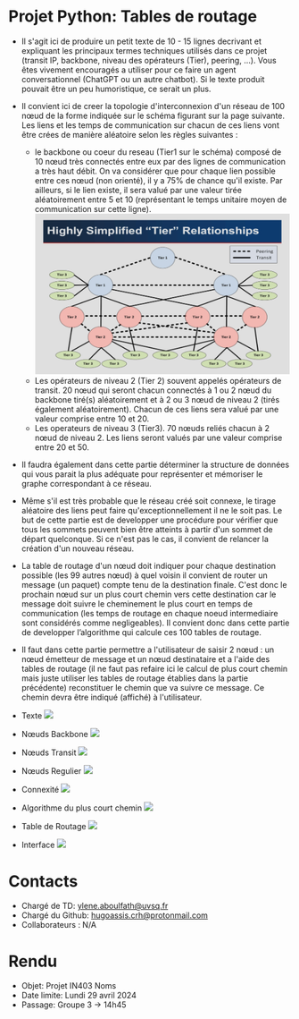 
# Projet Python: Tables de routage

  - Il s'agit ici de produire un petit texte de 10 - 15 lignes decrivant et expliquant les principaux termes techniques utilisés dans ce projet (transit IP, backbone, niveau des opérateurs (Tier), peering, ...). Vous êtes vivement encouragés a utiliser pour ce faire un agent conversationnel (ChatGPT ou un autre chatbot). Si le texte produit pouvait être un peu humoristique, ce serait un plus.
  - Il convient ici de creer la topologie d'interconnexion d'un réseau de 100 nœud de la forme indiquée sur le schéma figurant sur la page suivante. Les liens et les temps de communication sur chacun de ces liens vont être crées de manière aléatoire selon les règles suivantes :
    - le backbone ou coeur du reseau (Tier1 sur le schéma) composé de 10 nœud très connectés entre eux par des lignes de communication a très haut débit. On va considérer que pour chaque lien possible entre ces nœud (non orienté), il y a 75% de chance qu'il existe. Par ailleurs, si le lien existe, il sera valué par une valeur tirée aléatoirement entre 5 et 10 (représentant le temps unitaire moyen de communication sur cette ligne).
    ![Figure1](embed/Figure%201.jpg)
    - Les opérateurs de niveau 2 (Tier 2) souvent appelés opérateurs de transit. 20 nœud qui seront chacun connectés à 1 ou 2 nœud du backbone tiré(s) aléatoirement et à 2 ou 3 nœud de niveau 2 (tirés également aléatoirement). Chacun de ces liens sera valué par une valeur comprise entre 10 et 20.
    - Les operateurs de niveau 3 (Tier3). 70 nœuds reliés chacun à 2 nœud de niveau 2. Les liens seront valués par une valeur comprise entre 20 et 50. 
  - Il faudra également dans cette partie déterminer la structure de données qui vous parait la plus adéquate pour représenter et mémoriser le graphe correspondant à ce réseau.
  - Même s'il est très probable que le réseau créé soit connexe, le tirage aléatoire des liens peut faire qu'exceptionnellement il ne le soit pas. Le but de cette partie est de developper une procédure pour vérifier que tous les sommets peuvent bien être atteints à partir d'un sommet de départ quelconque. Si ce n'est pas le cas, il convient de relancer la création d'un nouveau réseau.
  - La table de routage d'un nœud doit indiquer pour chaque destination possible (les 99 autres nœud) à quel voisin il convient de router un message (un paquet) compte tenu de la destination finale. C'est donc le prochain nœud sur un plus court chemin vers cette destination car le message doit suivre le cheminement le plus court en temps de communication (les temps de routage en chaque noeud intermediaire sont considérés comme negligeables). Il convient donc dans cette partie de developper l’algorithme qui calcule ces 100 tables de routage.
  - Il faut dans cette partie permettre a l'utilisateur de saisir 2 nœud : un nœud émetteur de message et un nœud destinataire et a l'aide des tables de routage (il ne faut pas refaire ici le calcul de plus court chemin mais juste utiliser les tables de routage établies dans la partie précédente) reconstituer le chemin que va suivre ce message. Ce chemin devra être indiqué (affiché) à l'utilisateur.

  - Texte ![](https://img.shields.io/badge/Status-todo-red)
  - Nœuds Backbone ![](https://img.shields.io/badge/Status-completed-green)
  - Nœuds Transit ![](https://img.shields.io/badge/Status-completed-green)
  - Nœuds Regulier ![](https://img.shields.io/badge/Status-completed-green)
  - Connexité ![](https://img.shields.io/badge/Status-completed-green)
  - Algorithme du plus court chemin ![](https://img.shields.io/badge/Status-todo-red)
  - Table de Routage ![](https://img.shields.io/badge/Status-todo-red)
  - Interface ![](https://img.shields.io/badge/Status-Optional-purple)

# Contacts
  - Chargé de TD: ylene.aboulfath@uvsq.fr
  - Chargé du Github: hugoassis.crh@protonmail.com
  - Collaborateurs : N/A

# Rendu
  - Objet: Projet IN403 Noms
  - Date limite: Lundi 29 avril 2024
  - Passage: Groupe 3 -> 14h45
